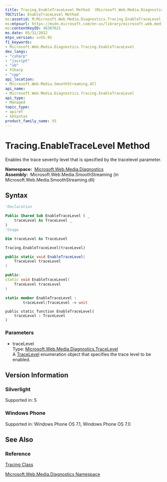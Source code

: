 ```yaml
---
title: Tracing.EnableTraceLevel Method  (Microsoft.Web.Media.Diagnostics)
TOCTitle: EnableTraceLevel Method
ms:assetid: M:Microsoft.Web.Media.Diagnostics.Tracing.EnableTraceLevel(Microsoft.Web.Media.Diagnostics.TraceLevel)
ms:mtpsurl: https://msdn.microsoft.com/en-us/library/microsoft.web.media.diagnostics.tracing.enabletracelevel(v=VS.95)
ms:contentKeyID: 46307621
ms.date: 05/31/2012
mtps_version: v=VS.95
f1_keywords:
- Microsoft.Web.Media.Diagnostics.Tracing.EnableTraceLevel
dev_langs:
- "csharp"
- "jscript"
- "vb"
- FSharp
- "cpp"
api_location:
- Microsoft.Web.Media.SmoothStreaming.dll
api_name:
- Microsoft.Web.Media.Diagnostics.Tracing.EnableTraceLevel
api_type:
- Managed
topic_type:
- apiref
- kbSyntax
product_family_name: VS
---
```


# Tracing.EnableTraceLevel Method

Enables the trace severity level that is specified by the tracelevel parameter.

**Namespace:**  [Microsoft.Web.Media.Diagnostics](microsoft-web-media-diagnostics-namespace_1.md)  
**Assembly:**  Microsoft.Web.Media.SmoothStreaming (in Microsoft.Web.Media.SmoothStreaming.dll)

## Syntax

```vb
'Declaration

Public Shared Sub EnableTraceLevel ( _
    traceLevel As TraceLevel _
)
'Usage

Dim traceLevel As TraceLevel

Tracing.EnableTraceLevel(traceLevel)
```

```csharp
public static void EnableTraceLevel(
    TraceLevel traceLevel
)
```

```cpp
public:
static void EnableTraceLevel(
    TraceLevel traceLevel
)
```

``` fsharp
static member EnableTraceLevel : 
        traceLevel:TraceLevel -> unit 
```

```jscript
public static function EnableTraceLevel(
    traceLevel : TraceLevel
)
```

### Parameters

  - traceLevel  
    Type: [Microsoft.Web.Media.Diagnostics.TraceLevel](tracelevel-enumeration-microsoft-web-media-diagnostics_1.md)  
    A [TraceLevel](tracelevel-enumeration-microsoft-web-media-diagnostics_1.md) enumeration object that specifies the trace level to be enabled.

## Version Information

### Silverlight

Supported in: 5  

### Windows Phone

Supported in: Windows Phone OS 7.1, Windows Phone OS 7.0  

## See Also

### Reference

[Tracing Class](tracing-class-microsoft-web-media-diagnostics_1.md)

[Microsoft.Web.Media.Diagnostics Namespace](microsoft-web-media-diagnostics-namespace_1.md)

